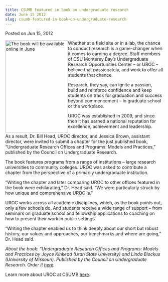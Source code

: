 ```yaml
---
title: CSUMB featured in book on undergraduate research
date: June 15 2012
slug: csumb-featured-in-book-on-undergraduate-research
---
```


 



<span class="date">Posted on Jun 15, 2012    </span>
<p><img alt="The book will be available online in June" src="https://news.csumb.edu/sites/default/files/65/attachments/news/images/book_jacket_sm.jpg" style="float:left; width:200px; height:295px">Whether at a field
site or in a lab, the chance to conduct research is a game-changer
when it comes to earning a degree. Staff members of CSU Monterey
Bay&#x2019;s Undergraduate Research Opportunities Center &#x2013; or UROC &#x2013;
believe that passionately, and work to offer all students that
chance.</img></p>
<p>Research, they say, can ignite a passion, build and reinforce
confidence and keep students on track for graduation and success
beyond commencement &#x2013; in graduate school or the workplace.</p>
<p>UROC was established in 2009, and since then it has earned a
national reputation for excellence, achievement and leadership.</p>
<p>As a result, Dr. Bill Head, UROC director, and Jessica Brown,
assistant director, were invited to submit a chapter for the just
published book, &#x201C;Undergraduate Research Offices and Programs:
Models and Practices,&#x201D; published by the Council on Undergraduate
Research.</p>
<p>The book features programs from a range of institutions &#x2013; large
research universities to community colleges. UROC was asked to
contribute a chapter from the perspective of a primarily
undergraduate institution.</p>
<p>&#x201C;Writing the chapter and later comparing UROC to other offices
featured in the book were exhilarating,&#x201D; Dr. Head said. &#x201C;We were
particularly struck by how unique and comprehensive UROC is.&#x201D;</p>
<p>UROC works across all academic disciplines, which, as the book
points out, only a few schools do. And students receive a wide
range of support &#x2013; from seminars on graduate school and fellowship
applications to coaching on how to present their work in public
settings.</p>
<p>&#x201C;Writing the chapter enabled us to think deeply about our short
but robust history, our values and approaches, our benchmarks and
where are going,&#x201D; Dr. Head said.</p>
<p><em>About the book: &#x201C;Undergraduate Research Offices and
Programs: Models and Practices by Joyce Kinkead (Utah State
University) and Linda Blockus (University of Missouri). Published
by the Council on Undergraduate Research. Order it&#xA0;<a href="https://www.cur.org/publications.html" rel="nofollow">here</a>.</em></p>
<p>Learn more about UROC at CSUMB <a href="https://csumb.edu/uroc" rel="nofollow">here</a>.</p>
<p><br>
&#xA0;</br></p>





```
